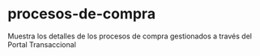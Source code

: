 # procesos-de-compra
Muestra los detalles de los procesos de compra gestionados a través del Portal Transaccional
